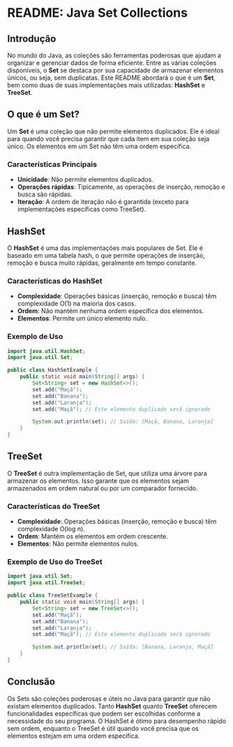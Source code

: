 # README: Java Set Collections

## Introdução

No mundo do Java, as coleções são ferramentas poderosas que ajudam a organizar e gerenciar dados de forma eficiente. Entre as várias coleções disponíveis, o **Set** se destaca por sua capacidade de armazenar elementos únicos, ou seja, sem duplicatas. Este README abordará o que é um **Set**, bem como duas de suas implementações mais utilizadas: **HashSet** e **TreeSet**.

## O que é um Set?

Um **Set** é uma coleção que não permite elementos duplicados. Ele é ideal para quando você precisa garantir que cada item em sua coleção seja único. Os elementos em um Set não têm uma ordem específica.

### Características Principais

- **Unicidade**: Não permite elementos duplicados.
- **Operações rápidas**: Tipicamente, as operações de inserção, remoção e busca são rápidas.
- **Iteração**: A ordem de iteração não é garantida (exceto para implementações específicas como TreeSet).

## HashSet

O **HashSet** é uma das implementações mais populares de Set. Ele é baseado em uma tabela hash, o que permite operações de inserção, remoção e busca muito rápidas, geralmente em tempo constante.

### Características do HashSet

- **Complexidade**: Operações básicas (inserção, remoção e busca) têm complexidade O(1) na maioria dos casos.
- **Ordem**: Não mantém nenhuma ordem específica dos elementos.
- **Elementos**: Permite um único elemento nulo.

### Exemplo de Uso

```java
import java.util.HashSet;
import java.util.Set;

public class HashSetExample {
    public static void main(String[] args) {
        Set<String> set = new HashSet<>();
        set.add("Maçã");
        set.add("Banana");
        set.add("Laranja");
        set.add("Maçã"); // Este elemento duplicado será ignorado

        System.out.println(set); // Saída: [Maçã, Banana, Laranja]
    }
}
```

## TreeSet

O **TreeSet** é outra implementação de Set, que utiliza uma árvore para armazenar os elementos. Isso garante que os elementos sejam armazenados em ordem natural ou por um comparador fornecido.

### Características do TreeSet

- **Complexidade**: Operações básicas (inserção, remoção e busca) têm complexidade O(log n).
- **Ordem**: Mantém os elementos em ordem crescente.
- **Elementos**: Não permite elementos nulos.

### Exemplo de Uso do TreeSet

```java
import java.util.Set;
import java.util.TreeSet;

public class TreeSetExample {
    public static void main(String[] args) {
        Set<String> set = new TreeSet<>();
        set.add("Maçã");
        set.add("Banana");
        set.add("Laranja");
        set.add("Maçã"); // Este elemento duplicado será ignorado

        System.out.println(set); // Saída: [Banana, Laranja, Maçã]
    }
}
```

## Conclusão

Os Sets são coleções poderosas e úteis no Java para garantir que não existam elementos duplicados. Tanto **HashSet** quanto **TreeSet** oferecem funcionalidades específicas que podem ser escolhidas conforme a necessidade do seu programa. O HashSet é ótimo para desempenho rápido sem ordem, enquanto o TreeSet é útil quando você precisa que os elementos estejam em uma ordem específica.
